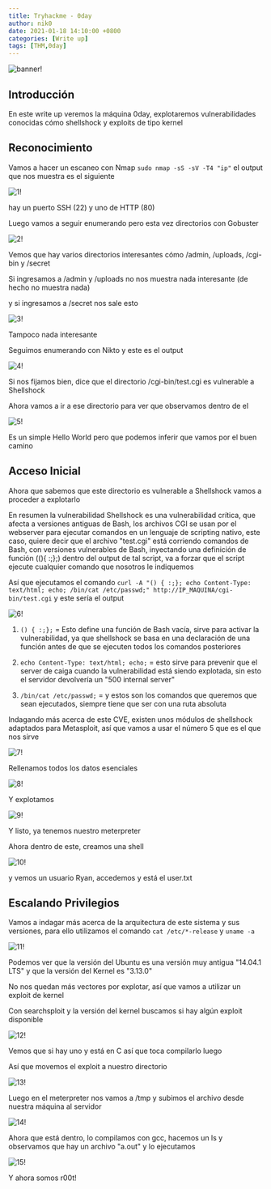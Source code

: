 ```yaml
---
title: Tryhackme - 0day
author: nik0
date: 2021-01-18 14:10:00 +0800
categories: [Write up]
tags: [THM,0day]
---
```


![banner!](/assets/img/sample/0day/banner.jpg)

## Introducción

En este write up veremos la máquina 0day, explotaremos vulnerabilidades conocidas cómo shellshock y exploits de tipo kernel

## Reconocimiento 

Vamos a hacer un escaneo con Nmap ```sudo nmap -sS -sV -T4 "ip"``` el output que nos muestra es el siguiente

![1!](/assets/img/sample/0day/1.png)

hay un puerto SSH (22) y uno de HTTP (80)

Luego vamos a seguir enumerando pero esta vez directorios con Gobuster

![2!](/assets/img/sample/0day/2.png)

Vemos que hay varios directorios interesantes cómo /admin, /uploads, /cgi-bin y /secret

Si ingresamos a /admin y /uploads no nos muestra nada interesante (de hecho no muestra nada)

y si ingresamos a /secret nos sale esto

![3!](/assets/img/sample/0day/3.png)

Tampoco nada interesante

Seguimos enumerando con Nikto y este es el output

![4!](/assets/img/sample/0day/4.png)

Si nos fijamos bien, dice que el directorio /cgi-bin/test.cgi es vulnerable a Shellshock

Ahora vamos a ir a ese directorio para ver que observamos dentro de el

![5!](/assets/img/sample/0day/5.png)

Es un simple Hello World pero que podemos inferir que vamos por el buen camino

## Acceso Inicial

Ahora que sabemos que este directorio es vulnerable a Shellshock vamos a proceder a explotarlo

En resumen la vulnerabilidad Shellshock es una vulnerabilidad crítica, que afecta a versiones antiguas de Bash, los archivos CGI se usan por el webserver para ejecutar comandos en un lenguaje de scripting nativo, este caso, quiere decir que el archivo "test.cgi" está corriendo comandos de Bash, con versiones vulnerables de Bash, inyectando una definición de función ((){ :;};) dentro del output de tal script, va a forzar que el script ejecute cualquier comando que nosotros le indiquemos

Así que ejecutamos el comando ```curl -A "() { :;}; echo Content-Type: text/html; echo; /bin/cat /etc/passwd;" http://IP_MAQUINA/cgi-bin/test.cgi``` y este sería el output

![6!](/assets/img/sample/0day/6.png)

1) ```() { :;};``` = Esto define una función de Bash vacía, sirve para activar la vulnerabilidad, ya que shellshock se basa en una declaración de una función antes de que se ejecuten todos los comandos posteriores

2) ```echo Content-Type: text/html; echo;``` = esto sirve para prevenir que el server de caiga cuando la vulnerabilidad está siendo explotada, sin esto el servidor devolvería un "500 internal server" 

3) ```/bin/cat /etc/passwd;``` = y estos son los comandos que queremos que sean ejecutados, siempre tiene que ser con una ruta absoluta


Indagando más acerca de este CVE, existen unos módulos de shellshock adaptados para Metasploit, así que vamos a usar el número 5 que es el que nos sirve

![7!](/assets/img/sample/0day/7.png)

Rellenamos todos los datos esenciales

![8!](/assets/img/sample/0day/8.png)

Y explotamos

![9!](/assets/img/sample/0day/9.png)

Y listo, ya tenemos nuestro meterpreter

Ahora dentro de este, creamos una shell 

![10!](/assets/img/sample/0day/10.png)

y vemos un usuario Ryan, accedemos y está el user.txt

## Escalando Privilegios

Vamos a indagar más acerca de la arquitectura de este sistema y sus versiones, para ello utilizamos el comando ```cat /etc/*-release``` y ```uname -a```

![11!](/assets/img/sample/0day/11.png)

Podemos ver que la versión del Ubuntu es una versión muy antigua "14.04.1 LTS" y que la versión del Kernel es "3.13.0"

No nos quedan más vectores por explotar, así que vamos a utilizar un exploit de kernel

Con searchsploit y la versión del kernel buscamos si hay algún exploit disponible

![12!](/assets/img/sample/0day/12.png)

Vemos que si hay uno y está en C así que toca compilarlo luego

Así que movemos el exploit a nuestro directorio  

![13!](/assets/img/sample/0day/13.png)

Luego en el meterpreter nos vamos a /tmp y subimos el archivo desde nuestra máquina al servidor

![14!](/assets/img/sample/0day/14.png)

Ahora que está dentro, lo compilamos con gcc, hacemos un ls y observamos que hay un archivo "a.out" y lo ejecutamos

![15!](/assets/img/sample/0day/15.png)

Y ahora somos r00t!













